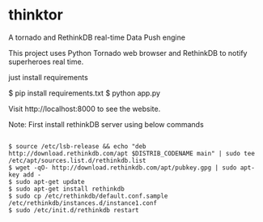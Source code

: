 # thinktor
A tornado and RethinkDB real-time Data Push engine

This project uses Python Tornado web browser and RethinkDB to notify superheroes real time.

just install requirements

$ pip install requirements.txt
$ python app.py

Visit http://localhost:8000 to see the website.

Note: First install rethinkDB server using below commands
~~~

$ source /etc/lsb-release && echo "deb http://download.rethinkdb.com/apt $DISTRIB_CODENAME main" | sudo tee /etc/apt/sources.list.d/rethinkdb.list
$ wget -qO- http://download.rethinkdb.com/apt/pubkey.gpg | sudo apt-key add -
$ sudo apt-get update
$ sudo apt-get install rethinkdb
$ sudo cp /etc/rethinkdb/default.conf.sample /etc/rethinkdb/instances.d/instance1.conf
$ sudo /etc/init.d/rethinkdb restart

~~~
